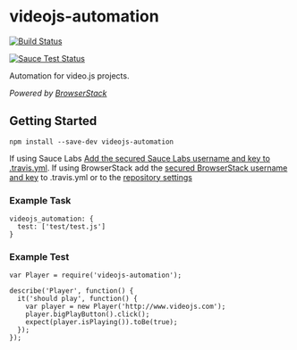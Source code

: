# videojs-automation
[![Build Status](https://travis-ci.org/forbesjo/videojs-automation.svg?branch=master)](https://travis-ci.org/forbesjo/videojs-automation)

[![Sauce Test Status](https://saucelabs.com/browser-matrix/forbesjo-vjs.svg)](https://saucelabs.com/u/forbesjo-vjs)

Automation for video.js projects.

_Powered by [BrowserStack](https://www.browserstack.com)_

## Getting Started

`npm install --save-dev videojs-automation`

If using Sauce Labs [Add the secured Sauce Labs username and key to .travis.yml](https://docs.saucelabs.com/ci-integrations/travis-ci/).
If using BrowserStack add the [secured BrowserStack username and key](http://docs.travis-ci.com/user/environment-variables/#Encrypted-Variables) to .travis.yml or to the [repository settings](http://docs.travis-ci.com/user/environment-variables/#Defining-Variables-in-Repository-Settings)
### Example Task
```
videojs_automation: {
  test: ['test/test.js']
}
```

### Example Test

```
var Player = require('videojs-automation');

describe('Player', function() {
  it('should play', function() {
    var player = new Player('http://www.videojs.com');
    player.bigPlayButton().click();
    expect(player.isPlaying()).toBe(true);
  });
});
```

